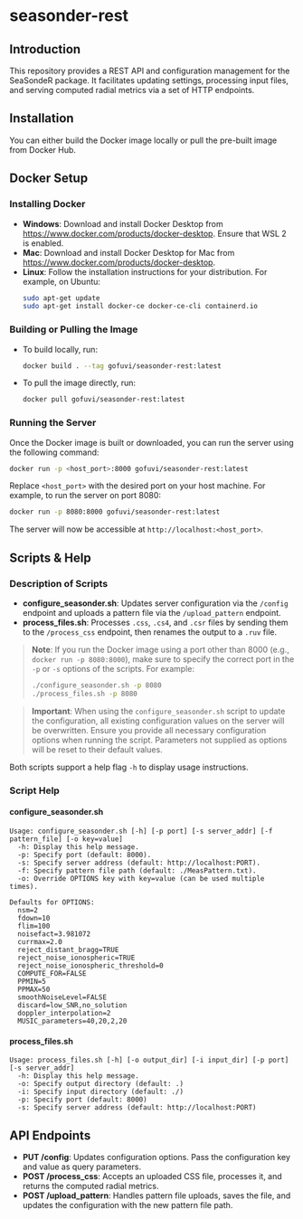 # seasonder-rest

## Introduction
This repository provides a REST API and configuration management for the SeaSondeR package. It facilitates updating settings, processing input files, and serving computed radial metrics via a set of HTTP endpoints.

## Installation
You can either build the Docker image locally or pull the pre-built image from Docker Hub.

## Docker Setup
### Installing Docker
- **Windows**: Download and install Docker Desktop from https://www.docker.com/products/docker-desktop. Ensure that WSL 2 is enabled.
- **Mac**: Download and install Docker Desktop for Mac from https://www.docker.com/products/docker-desktop.
- **Linux**: Follow the installation instructions for your distribution. For example, on Ubuntu:
  ```bash
  sudo apt-get update
  sudo apt-get install docker-ce docker-ce-cli containerd.io
  ```

### Building or Pulling the Image
- To build locally, run:
  ```bash
  docker build . --tag gofuvi/seasonder-rest:latest
  ```
- To pull the image directly, run:
  ```bash
  docker pull gofuvi/seasonder-rest:latest
  ```

### Running the Server
Once the Docker image is built or downloaded, you can run the server using the following command:

```bash
docker run -p <host_port>:8000 gofuvi/seasonder-rest:latest
```

Replace `<host_port>` with the desired port on your host machine. For example, to run the server on port 8080:

```bash
docker run -p 8080:8000 gofuvi/seasonder-rest:latest
```

The server will now be accessible at `http://localhost:<host_port>`.

## Scripts & Help
### Description of Scripts
- **configure_seasonder.sh**: Updates server configuration via the `/config` endpoint and uploads a pattern file via the `/upload_pattern` endpoint.
- **process_files.sh**: Processes `.css`, `.cs4`, and `.csr` files by sending them to the `/process_css` endpoint, then renames the output to a `.ruv` file.

> **Note**: If you run the Docker image using a port other than 8000 (e.g., `docker run -p 8080:8000`), make sure to specify the correct port in the `-p` or `-s` options of the scripts. For example:
> ```bash
> ./configure_seasonder.sh -p 8080
> ./process_files.sh -p 8080
> ```

> **Important**: When using the `configure_seasonder.sh` script to update the configuration, all existing configuration values on the server will be overwritten. Ensure you provide all necessary configuration options when running the script. Parameters not supplied as options will be reset to their default values.

Both scripts support a help flag `-h` to display usage instructions.

### Script Help

#### configure_seasonder.sh
```
Usage: configure_seasonder.sh [-h] [-p port] [-s server_addr] [-f pattern_file] [-o key=value]
  -h: Display this help message.
  -p: Specify port (default: 8000).
  -s: Specify server address (default: http://localhost:PORT).
  -f: Specify pattern file path (default: ./MeasPattern.txt).
  -o: Override OPTIONS key with key=value (can be used multiple times).

Defaults for OPTIONS:
  nsm=2
  fdown=10
  flim=100
  noisefact=3.981072
  currmax=2.0
  reject_distant_bragg=TRUE
  reject_noise_ionospheric=TRUE
  reject_noise_ionospheric_threshold=0
  COMPUTE_FOR=FALSE
  PPMIN=5
  PPMAX=50
  smoothNoiseLevel=FALSE
  discard=low_SNR,no_solution
  doppler_interpolation=2
  MUSIC_parameters=40,20,2,20
```

#### process_files.sh
```
Usage: process_files.sh [-h] [-o output_dir] [-i input_dir] [-p port] [-s server_addr]
  -h: Display this help message.
  -o: Specify output directory (default: .)
  -i: Specify input directory (default: ./)
  -p: Specify port (default: 8000)
  -s: Specify server address (default: http://localhost:PORT)
```

## API Endpoints
- **PUT /config**: Updates configuration options. Pass the configuration key and value as query parameters.
- **POST /process_css**: Accepts an uploaded CSS file, processes it, and returns the computed radial metrics.
- **POST /upload_pattern**: Handles pattern file uploads, saves the file, and updates the configuration with the new pattern file path.